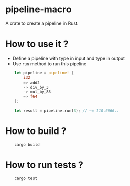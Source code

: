 pipeline-macro
==============


A crate to create a pipeline in Rust.


# How to use it ?

* Define a pipeline with type in input and type in output
* Use `run` method to run this pipeline

```rust
    let pipeline = pipeline! {
        i32
        => add2
        -> div_by_3
        -> mul_by_83
        => f64
    };

    let result = pipeline.run(3); // ~= 110.6666..
```



# How to build ?
```
    cargo build
```



# How to run tests ?
```
    cargo test
```


